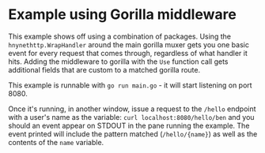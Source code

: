 # Example using Gorilla middleware

This example shows off using a combination of packages.  Using the
`hnynethttp.WrapHandler` around the main gorilla muxer gets you one basic event for
every request that comes through, regardless of what handler it hits. Adding the
middleware to gorilla with the `Use` function call gets additional fields that are
custom to a matched gorilla route.

This example is runnable with `go run main.go` - it will start listening on port
8080.

Once it's running, in another window, issue a request to the `/hello` endpoint
with a user's name as the variable: `curl localhost:8080/hello/ben` and you
should an event appear on STDOUT in the pane running the example. The event
printed will include the pattern matched (`/hello/{name}`) as well as the
contents of the `name` variable.
